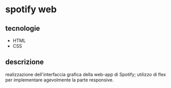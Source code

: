 # spotify web
## tecnologie
* HTML
* CSS
## descrizione
realizzazione dell'interfaccia grafica della web-app di Spotify; utilizzo di flex per implementare agevolmente la parte responsive.
